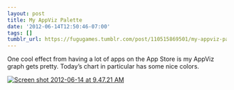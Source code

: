```yaml
---
layout: post
title: My AppViz Palette
date: '2012-06-14T12:50:46-07:00'
tags: []
tumblr_url: https://fugugames.tumblr.com/post/110515869501/my-appviz-palette
---
```

One cool effect from having a lot of apps on the App Store is my AppViz graph gets pretty. Today’s chart in particular has some nice colors.

[![](http://itshardtofondlepenguins.com/wp-content/uploads/2012/06/Screen-shot-2012-06-14-at-9.47.21-AM-1024x301.png "Screen shot 2012-06-14 at 9.47.21 AM")](http://itshardtofondlepenguins.com/wp-content/uploads/2012/06/Screen-shot-2012-06-14-at-9.47.21-AM.png)

